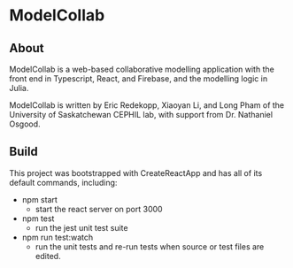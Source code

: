 # ModelCollab

## About

ModelCollab is a web-based collaborative modelling application with
the front end in Typescript, React, and Firebase, and the modelling
logic in Julia.

ModelCollab is written by Eric Redekopp, Xiaoyan Li, and Long Pham of the
University of Saskatchewan CEPHIL lab, with support from Dr. Nathaniel
Osgood.

## Build

This project was bootstrapped with CreateReactApp and has all of its
default commands, including:

- npm start
  - start the react server on port 3000
- npm test
  - run the jest unit test suite
- npm run test:watch
  - run the unit tests and re-run tests when source or test
    files are edited.
